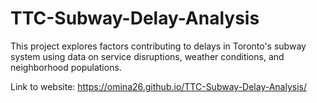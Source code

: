 # TTC-Subway-Delay-Analysis

This project explores factors contributing to delays in Toronto's subway system using data on service disruptions, weather conditions, and neighborhood populations. 

Link to website: https://omina26.github.io/TTC-Subway-Delay-Analysis/